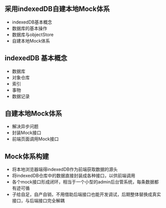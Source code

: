 ## 采用indexedDB自建本地Mock体系

- indexedDB基本概念
- 数据库的基本操作
- 数据库与objectStore
- 自建本地Mock体系



## indexedDB 基本概念

- 数据库
- 对象仓库
- 索引
- 事物
- 数据记录

  

## 自建本地Mock体系

- 解决异步问题
- 封装Mock接口
- 前端页面调用Mock接口

## Mock体系构建
- 将本地浏览器端得indexedDB作为前端获取数据的源头
- 将indexedDB仓库中的数据直接封装成各种接口，以供前端调用
- 各个mock接口形成闭环，相当于一个小型的admin后台管系统，每条数据都有迹可循
- 子给自足，自产自销，不用借助后端接口也能开发调试，后期整体替换成真实接口，与后端接口完全解耦 
